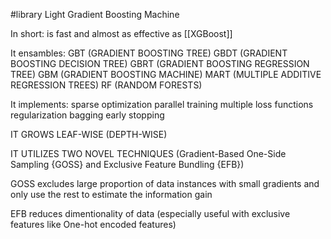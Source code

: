 #library
Light Gradient Boosting Machine

In short: is fast and almost as effective as [[XGBoost]]

It ensambles:
GBT (GRADIENT BOOSTING TREE)
GBDT (GRADIENT BOOSTING DECISION TREE)
GBRT (GRADIENT BOOSTING REGRESSION TREE)
GBM (GRADIENT BOOSTING MACHINE)
MART (MULTIPLE ADDITIVE REGRESSION TREES)
RF (RANDOM FORESTS)

It implements:
sparse optimization
parallel training
multiple loss functions
regularization
bagging
early stopping

IT GROWS LEAF-WISE (DEPTH-WISE)

IT UTILIZES TWO NOVEL TECHNIQUES (Gradient-Based One-Side Sampling {GOSS} and Exclusive Feature Bundling {EFB})

GOSS excludes large proportion of data instances with small gradients and only use the rest to estimate the information gain

EFB reduces dimentionality of data (especially useful with exclusive features like One-hot encoded features)
